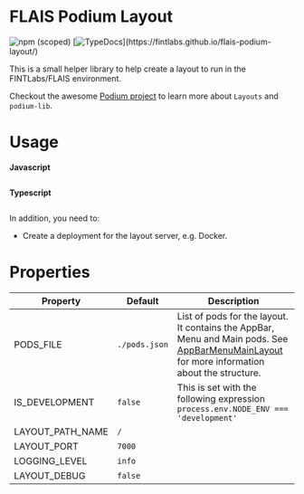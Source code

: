 # FLAIS Podium Layout

![npm (scoped)](https://img.shields.io/npm/v/@fintlabs/flais-podium-layout)
[![TypeDocs](https://img.shields.io/badge/Typedocs-documentation-brightgreen.svg?)](https://fintlabs.github.io/flais-podium-layout/)

This is a small helper library to help create a layout to run in the FINTLabs/FLAIS environment.

Checkout the awesome [Podium project](https://podium-lib.io/docs/podium/conceptual_overview) to learn more
about `Layouts` and `podium-lib`.

# Usage

**Javascript**

```javascript

```

**Typescript**

```ts

```

In addition, you need to:

* Create a deployment for the layout server, e.g. Docker.

# Properties

| Property         | Default       | Description                                                                                                                                                                                                                        |
|------------------|---------------|------------------------------------------------------------------------------------------------------------------------------------------------------------------------------------------------------------------------------------|
| PODS_FILE        | `./pods.json` | List of pods for the layout. It contains the AppBar, Menu and Main pods. See [AppBarMenuMainLayout](https://fintlabs.github.io/flais-podium-layout/interfaces/AppBarMenuMainLayout.html) for more information about the structure. |
| IS_DEVELOPMENT   | `false`       | This is set with the following expression `process.env.NODE_ENV === 'development'`                                                                                                                                                 |
| LAYOUT_PATH_NAME | `/`           |                                                                                                                                                                                                                                    |
| LAYOUT_PORT      | `7000`        |                                                                                                                                                                                                                                    |  
| LOGGING_LEVEL    | `info`        |                                                                                                                                                                                                                                    |  
| LAYOUT_DEBUG     | `false`       |                                                                                                                                                                                                                                    |  
